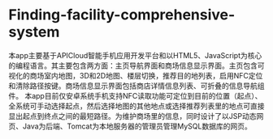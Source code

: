 # Finding-facility-comprehensive-system
本app主要基于APICloud智能手机应用开发平台和以HTML5、JavaScript为核心的编程语言。其主要包含两方面：主页导航界面和商场信息显示界面。主页包含可视化的商场室内地图，3D和2D地图、楼层切换，推荐目的地列表，启用NFC定位和清除路径按键。商场信息显示界面包括商店详情信息列表、可折叠的信息导航组件。
本app目前仅安卓系统手机支持NFC读取功能可定位到目前的位置（起点）、全系统可手动选择起点，然后选择地图的其他地点或选择推荐列表里的地点可直接显出起点到终点之间的最短路径。为维护商场里的信息，同时设计了以JSP动态网页、Java为后端、Tomcat为本地服务器的管理员管理MySQL数据库的网页。
